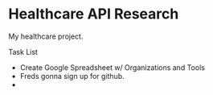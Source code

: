 Healthcare API Research
==========

My healthcare project.

Task List 
* Create Google Spreadsheet w/ Organizations and Tools
* Freds gonna sign up for github.
* 
